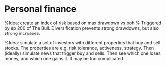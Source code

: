 # Personal finance

%Idea: create an index of risk based on max drawdown vs boh
% Triggered by ep 200 of The Bull. Diversification prevents strong drawdowns, but also strong increases. 

%Idea: simulate a set of investors with different properties that buy and sell stocks. The properties are e.g. risk tolerance, activeness, strategy. Then (ideally) simulate news that trigger buy and sells. Then see which one loses money, and which one gains it. It may be too complicated 

